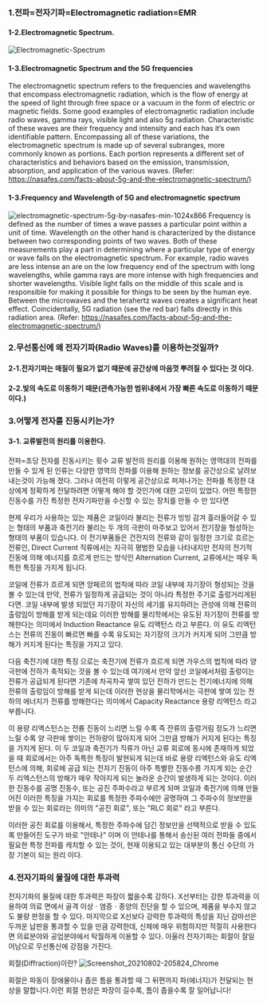 
### 1.전파=전자기파=Electromagnetic radiation=EMR
#### 1-2.Electromagnetic Spectrum.
![Electromagnetic-Spectrum](https://user-images.githubusercontent.com/54308434/127936454-383adc7f-f039-469e-a1c8-6c730ed55a29.png)

#### 1-3.Electromagnetic Spectrum and the 5G frequencies
The electromagnetic spectrum refers to the frequencies and wavelengths that encompass electromagnetic radiation, which is the flow of energy at the speed of light through free space or a vacuum in the form of electric or magnetic fields. Some good examples of electromagnetic radiation include radio waves, gamma rays, visible light and also 5g radiation. Characteristic of these waves are their frequency and intensity and each has it’s own identifiable pattern. Encompassing all of these variations, the electromagnetic spectrum is made up of several subranges, more commonly known as portions. Each portion represents a different set of characteristics and behaviors based on the emission, transmission, absorption, and application of the various waves.
(Refer: https://nasafes.com/facts-about-5g-and-the-electromagnetic-spectrum/)

#### 1-3.Frequency and Wavelength of 5G and electromagnetic spectrum
![electromagnetic-spectrum-5g-by-nasafes-min-1024x866](https://user-images.githubusercontent.com/54308434/127937094-37bd0f54-f72e-4a3a-ac9c-f4f5900404bf.jpg)
Frequency is defined as the number of times a wave passes a particular point within a unit of time. Wavelength on the other hand is characterized by the distance between two corresponding points of two waves. Both of these measurements play a part in determining where a particular type of energy or wave falls on the electromagnetic spectrum. For example, radio waves are less intense an are on the low frequency end of the spectrum with long wavelengths, while gamma rays are more intense with high frequencies and shorter wavelengths. Visible light falls on the middle of this scale and is responsible for making it possible for things to be seen by the human eye. Between the microwaves and the terahertz waves creates a significant heat effect. Coincidentally, 5G radiation (see the red bar) falls directly in this radiation area.
(Refer: https://nasafes.com/facts-about-5g-and-the-electromagnetic-spectrum/)

### 2.무선통신에 왜 전자기파(Radio Waves)를 이용하는것일까?
#### 2-1.전자기파는 매질이 필요가 없기 때문에 공간상에 마음껏 뿌려질 수 있다는 것 이다. 
#### 2-2.빛의 속도로 이동하기 때문(관측가능한 범위내에서 가장 빠른 속도로 이동하기 때문이다.)

### 3.어떻게 전자를 진동시키는가?
#### 3-1. 교류발전의 원리를 이용한다.
전파=초당 전자를 진동시키는 횟수
교류 발전의 원리를 이용해 원하는 영역대의 전파를 만들 수 있게 된 인류는 다양한 영역의 전파를 이용해 원하는 정보를 공간상으로 날려보내는것이 가능해 졌다. 
그러나 여전히 이렇게 공간상으로 퍼져나가는 전파를 특정한 대상에게 정확하게 전달하려면 어떻게 해야 할 것인가에 대한 고민이 있었다.
어떤 특정한 진동수를 가진 특정한 전자기파만을 수신할 수 있는 장치를 만들 수 만 있다면 

현제 우리가 사용하는 있는 제품은 코일이라 불리는 전류가 빙빙 감겨 흘러들어갈 수 있는 형태의 부품과 축전기라 불리는 두 개의 극판이 마주보고 있어서 전기장을 형성하는 형태의 부품이 있습니다. 
이 전기부품들은 건전지의 전류와 같이 일정한 크기로 흐르는 전류인, Direct Current 직류에서는 지극히 평범한 모습을 나타내지만 전자의 전기적 진동에 의해 에너지를 흐르게 만드는 방식인 Alternation Current, 교류에서는 매우 독특한 특징을 가지게 됩니다. 

코일에 전류가 흐르게 되면 앙페르의 법칙에 따라 코일 내부에 자기장이 형성되는 것을 볼 수 있는데 만약, 전류가 일정하게 공급되는 것이 아니라 특정한 주기로 출렁거리게된다면.
코일 내부에 발생 되었던 자기장이 자신의 세기를 유지하려는 관성에 의해 전류의 출렁임이 방해를 받게 되는데요 이러한 방해를 물리학에서는 유도된 자기장이 전류를 방해한다는 의미에서 Induction Reactance 유도 리액턴스 라고 부른다. 이 유도 리엑턴스는 전류의 진동이 빠르면 빠를 수록 유도되는 자기장의 크기가 커지게 되어 그만큼 방해가 커지게 된다는 특징을 가지고 있다.

다음 축전기에 대한 특징 으로는 축전기에 전류가 흐르게 되면 가우스의 법칙에 따라 양 극판에 전하가 축적되는 것을 볼 수 있는데 여기에서 만약 앞선 코일에서처럼 출렁이는 전류가 공급되게 된다면 기존에 차곡차곡 쌓여 있던 전하가 만드는 전기에너지에 의해 전류의 출렁임이 방해를 받게 되는데 이러한 현상을 물리학에서는 극판에 쌓여 있는 전하의 에너지가 전류를 방해한다는 의미에서 Capacity Reactance 용량 리엑턴스 라고 부릅니다.

이 용량 리엑스턴스는 전륭 진동이 느리면 느릴 수록 즉 잔류의 출렁거림 정도가 느리면 느릴 수록 양 극판에 쌓이는 전하량이 많아지게 되어 그만큼 방해가 커지게 된다는 특징을 가지게 된다.
이 두 코일과 축전기가 직류가 아닌 교류 회로에 동시에 존재하게 되었을 때 회로에서는 아주 독특한 특징이 발현되게 되는데 바로 용량 리엑턴스와 유도 리엑턴스에 의해, 회로에 공급 되는 전자기 진동이 아주 특별한 진동수릉 가지게 되는 순간 두 리엑스턴스의 방해가 매우 작아지게 되는 놀라운 순간이 발생하게 되는 것이다.
이러한 진동수를 공명 진동수, 또는 공진 주파수라고 부르게 되며 코일과 축전기에 의해 만들어진 이러한 특징을 가지는 회로를 특정한 주파수에만 공명하여 그 주파수의 정보만을 받을 수 있는 회로라는 의미의 "공진 회로", 또는 "RLC 회로" 라고 부른다.

이러한 공진 회로를 이용해서, 특정한 주파수에 담긴 정보만을 선택적으로 받을 수 있도록 만들어진 도구가 바로 "안테나" 이며 이 안테나를 통해서 송신된 여러 전파들 중에서 필요한 특정 전파를 캐치할 수 있는 것이, 현재 이용되고 있는 대부분의 통신 수단의 가장 기본이 되는 원리 이다.

### 4.전자기파의 물질에 대한 투과력
전자기파의 물질에 대한 투과력은 파장이 짧을수록 강하다. X선부터는 강한 투과력을 이용하여 의료 면에서 골격 이상ㆍ염증ㆍ종양의 진단을 할 수 있으며, 제품을 부수지 않고도 불량 판정을 할 수 있다. 마지막으로 X선보다 강력한 투과력의 특성을 지닌 감마선은 두꺼운 납판을 통과할 수 있을 만큼 강력한데, 신체에 매우 위험하지만 적절히 사용한다면 의료분야와 공업분야에서 탁월하게 이용할 수 있다. 
아울러 전자기파는 회절이 잘일어남으로 무선통신에 강점을 가진다.

회절(Diffraction)이란? 
![Screenshot_20210802-205824_Chrome](https://user-images.githubusercontent.com/54308434/127945726-1078841b-8927-43e6-83bf-b2bf86f7e32f.jpg)

회절은 파동이 장애물이나 좁은 틈을 통과할 때 그 뒤편까지 파(에너지)가 전달되는 현상을 말합니다.이런 회절 현상은 파장이 길수록, 틈이 좁을수록 잘 일어납니다!
